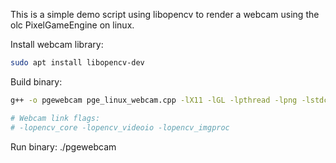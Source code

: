 This is a simple demo script using libopencv to render a webcam using the olc PixelGameEngine on linux.

Install webcam library:
```bash
sudo apt install libopencv-dev
```

Build binary:
```bash
g++ -o pgewebcam pge_linux_webcam.cpp -lX11 -lGL -lpthread -lpng -lstdc++fs -std=c++20

# Webcam link flags: 
# -lopencv_core -lopencv_videoio -lopencv_imgproc
```

Run binary:
./pgewebcam
